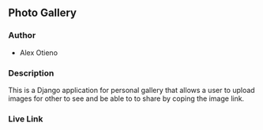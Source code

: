## Photo Gallery

### Author
* Alex Otieno
### Description
This is a Django application for personal gallery that allows a user to upload images for other to see and be able to to share by coping the image link.
### Live Link